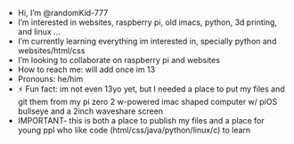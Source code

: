-  Hi, I’m @randomKid-777
-  I’m interested in websites, raspberry pi, old imacs, python, 3d printing, and linux ...
-  I’m currently learning everything im interested in, specially python and websites/html/css
-  I’m looking to collaborate on raspberry pi and websites
-  How to reach me: will add once im 13
-  Pronouns: he/him 
- ⚡ Fun fact: im not even 13yo yet, but I needed a place to put my files and git them from my pi zero 2 w-powered imac shaped computer w/ piOS bullseye and a 2inch waveshare screen
- IMPORTANT- this is both a place to publish my files and a place for young ppl who like code (html/css/java/python/linux/c) to learn
<!---
randomKid-777/randomKid-777 is a ✨ special ✨ repository because its `README.md` (this file) appears on your GitHub profile.
You can click the Preview link to take a look at your changes.
--->

